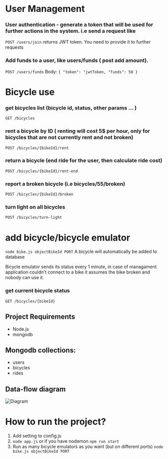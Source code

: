 # User Management
### User authentication - generate a token that will be used for further actions in the system. i.e send a request like
```POST /users/join``` returns JWT token. You need to provide it to further requests
### Add funds to a user, like users/funds ( post add amount). 
```POST /users/funds``` Body: `{
  "token": "jwtToken,
  "funds": 50 }`
# Bicycle use
### get bicycles list (bicycle id, status, other params ... )
  ```GET /bicycles```

### rent a bicycle by ID ( renting will cost 5$ per hour, only for bicycles that are not currently rent and not broken)
  ```POST /bicycles/{bikeId}/rent```

### return a bicycle (end ride for the user, then calculate ride cost)
  ```POST /bicycles/{bikeId}/rent-end```
### report a broken bicycle (i.e bicycles/55/broken)
  ```POST /bicycles/{bikeId}/broken```
  
### turn light on all bicycles
  ```POST /bicycles/turn-light```
    
# add bicycle/bicycle emulator
```node bike.js objectBikeId PORT```
A bicycle will automatically be added to database

Bicycle emulator sends its status every 1 minute, in case of managament application couldn't connect to a bike it assumes the bike broken and nobody can use it.

### get current bicycle status
```GET /bicycles/{bikeId}```

## Project Requirements
- Node.js
- mongodb

## Mongodb collections:
- users
- bicycles
- rides

## Data-flow diagram

![Diagram](https://cleanshot-cloud-fra.s3.eu-central-1.amazonaws.com/media/9685/59moq6MEm5I9l1BKxGHSCalRXqldzMN4D6iuiHHG.jpeg?X-Amz-Content-Sha256=UNSIGNED-PAYLOAD&X-Amz-Security-Token=IQoJb3JpZ2luX2VjECsaDGV1LWNlbnRyYWwtMSJIMEYCIQCV4ZljMbuwBD5GBmlIoWGzN6MMwfVwdkxlk02GpaN%2BJgIhAIypFj3avkK8pt6hvCX%2BPhGb%2Fjy4CJzkPAWoFMx5EROuKtkBCDQQABoMOTE5NTE0NDkxNjc0IgzE4mF4zVYRTo64NBkqtgFAJBuIdEEGhi%2FBXOfykJqpV4rJKoyI8aRisxMCLxe%2FLL%2FGXD7tQgbd6xM%2BXDCvTKfs9R9A7i7QEwZpeJxkeo6JscsJxal8E3UHZVIyA%2Fk2zTeNICC4n6vTS3fwqI0z8SLZSrGOUJ8B4qAVQBJr78oIB%2BwGHMa41WrCETotbJhorggSza5wJUDaHAszHpN1hDkHExhDlPr5pN41tVjduJLwIz%2FC16wePyKkJogyBSmQSJo33bZ2ijCGj6uBBjrfAaHu5mGO5%2B%2B59JSxgP%2F3UW32YTyc5kFFOOuDEM7Z8r12bACIiCCQRd5goEShI%2FjUA3X4LgE9ywhJmSr0InUMTYDpvQukuqrUb8qs1tY8f%2BRTLfJ2PTaj8RDs9e7n0lw396E0I7qfhij2Hcu8AIKvveaJls2PfCHoFWZmguK%2Bg0At1gCA4215G9DvWCf1BeyNfxhgO%2FMxPKYV1gVb5qWHalN04V%2FXHlosjAukaRSmlUuEgRdMQ2ia52kat21t1mweMH7BebyJJcDiDR9am8VdnHBnvq%2BLHBueggMxqUhaxIk%3D&X-Amz-Algorithm=AWS4-HMAC-SHA256&X-Amz-Credential=ASIA5MF2VVMNN5W7TTG4%2F20210215%2Feu-central-1%2Fs3%2Faws4_request&X-Amz-Date=20210215T204826Z&X-Amz-SignedHeaders=host&X-Amz-Expires=300&X-Amz-Signature=1ff64e2bb4c027ccb536583882fe70bb8d9207d3c02f86707272bb9d26349b08)

# How to run the project?
1) Add setting to config.js
2) `node app.js` or if you have nodemon `npm run start`
3) Run as many bicycle emulators as you want (but on different ports) ```node bike.js objectBikeId PORT```
